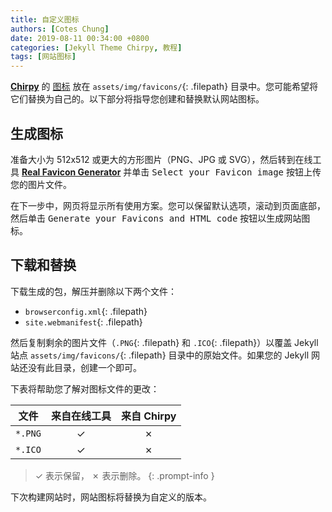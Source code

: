 ```yaml
---
title: 自定义图标
authors: [Cotes Chung]
date: 2019-08-11 00:34:00 +0800
categories: [Jekyll Theme Chirpy, 教程]
tags: [网站图标]
---
```


[**Chirpy**](https://github.com/cotes2020/jekyll-theme-chirpy/) 的 [图标](https://www.favicon-generator.org/about/) 放在 `assets/img/favicons/`{: .filepath} 目录中。您可能希望将它们替换为自己的。以下部分将指导您创建和替换默认网站图标。

## 生成图标

准备大小为 512x512 或更大的方形图片（PNG、JPG 或 SVG），然后转到在线工具 [**Real Favicon Generator**](https://realfavicongenerator.net/) 并单击 <kbd>Select your Favicon image</kbd> 按钮上传您的图片文件。

在下一步中，网页将显示所有使用方案。您可以保留默认选项，滚动到页面底部，然后单击 <kbd>Generate your Favicons and HTML code</kbd> 按钮以生成网站图标。

## 下载和替换

下载生成的包，解压并删除以下两个文件：

- `browserconfig.xml`{: .filepath}
- `site.webmanifest`{: .filepath}

然后复制剩余的图片文件（`.PNG`{: .filepath} 和 `.ICO`{: .filepath}）以覆盖 Jekyll 站点 `assets/img/favicons/`{: .filepath} 目录中的原始文件。如果您的 Jekyll 网站还没有此目录，创建一个即可。

下表将帮助您了解对图标文件的更改：

| 文件                | 来自在线工具                        | 来自 Chirpy  |
|---------------------|:---------------------------------:|:-----------:|
| `*.PNG`             | ✓                                 | ✗           |
| `*.ICO`             | ✓                                 | ✗           |

>  ✓ 表示保留， ✗ 表示删除。
{: .prompt-info }

下次构建网站时，网站图标将替换为自定义的版本。
